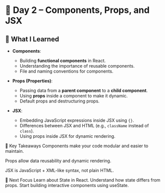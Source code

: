 # 📅 Day 2 – Components, Props, and JSX

## 📘 What I Learned

- **Components**:
  - Building **functional components** in React.
  - Understanding the importance of reusable components.
  - File and naming conventions for components.

- **Props (Properties)**:
  - Passing data from a **parent component** to a **child component**.
  - Using **props** inside a component to make it dynamic.
  - Default props and destructuring props.

- **JSX**:
  - Embedding JavaScript expressions inside JSX using `{}`.
  - Differences between JSX and HTML (e.g., `className` instead of `class`).
  - Using props inside JSX for dynamic rendering.


🧠 Key Takeaways
Components make your code modular and easier to maintain.

Props allow data reusability and dynamic rendering.

JSX is JavaScript + XML-like syntax, not plain HTML.


🔁 Next Focus
Learn about State in React.
Understand how state differs from props.
Start building interactive components using useState.